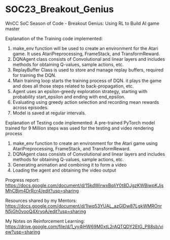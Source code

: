 # SOC23_Breakout_Genius
WnCC SoC Season of Code - Breakout Genius: Using RL to Build AI game master

Explanation of the Training code implemented:
1) make_env function will be used to create an environment for the Atari game. It uses AtariPreprocessing, FrameStack, and TransformReward.
2) DQNAgent class consists of Convolutional and linear layers and includes methods for obtaining Q-values, sample actions, etc.
3) ReplayBuffer Class is used to store and manage replay buffers, required for training the DQN.
4) Main training loop starts the training process of DQN. it plays the game and does all those steps related to back-propagation, etc.
5) Agent uses an epsilon-greedy exploration strategy, starting with probability start_epsilon and ending with end_epsilon.
6) Evaluating using greedy action selection and recording mean rewards across episodes.
7) Model is saved at regular intervals.

Explanation of Testing code implemented:
A pre-trained PyTorch model trained for 9 Million steps was used for the testing and video rendering process
1) make_env function to create an environment for the Atari game using AtariPreprocessing, FrameStack, and TransformReward.
2) DQNAgent class consists of Convolutional and linear layers and includes methods for obtaining Q-values, sample actions, etc.
3) Generating animation and combining it to form a video
4) Loading the agent and obtaining the video output

Progress report: https://docs.google.com/document/d/15kdWirwxBqIiY0t8DJgzKWBiwpKJjsMhCBjm4DrRcr4/edit?usp=sharing

Resources shared by my Mentors: https://docs.google.com/document/d/1Iwq53YUAL_azGlDw87LgkWMROnrN5jGh0vooQ4XryoA/edit?usp=sharing

My Notes on Reinforcement Learning: https://drive.google.com/file/d/1_yy4iHW69M0xtL2rAQTQDY2EtG_P88sb/view?usp=sharing
